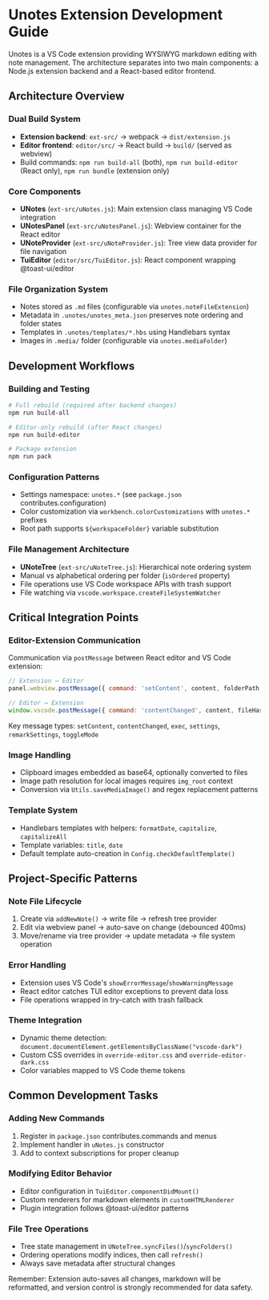 # Unotes Extension Development Guide

Unotes is a VS Code extension providing WYSIWYG markdown editing with note management. The architecture separates into two main components: a Node.js extension backend and a React-based editor frontend.

## Architecture Overview

### Dual Build System
- **Extension backend**: `ext-src/` → webpack → `dist/extension.js`
- **Editor frontend**: `editor/src/` → React build → `build/` (served as webview)
- Build commands: `npm run build-all` (both), `npm run build-editor` (React only), `npm run bundle` (extension only)

### Core Components
- **UNotes** (`ext-src/uNotes.js`): Main extension class managing VS Code integration
- **UNotesPanel** (`ext-src/uNotesPanel.js`): Webview container for the React editor
- **UNoteProvider** (`ext-src/uNoteProvider.js`): Tree view data provider for file navigation
- **TuiEditor** (`editor/src/TuiEditor.js`): React component wrapping @toast-ui/editor

### File Organization System
- Notes stored as `.md` files (configurable via `unotes.noteFileExtension`)
- Metadata in `.unotes/unotes_meta.json` preserves note ordering and folder states
- Templates in `.unotes/templates/*.hbs` using Handlebars syntax
- Images in `.media/` folder (configurable via `unotes.mediaFolder`)

## Development Workflows

### Building and Testing
```powershell
# Full rebuild (required after backend changes)
npm run build-all

# Editor-only rebuild (after React changes)
npm run build-editor

# Package extension
npm run pack
```

### Configuration Patterns
- Settings namespace: `unotes.*` (see `package.json` contributes.configuration)
- Color customization via `workbench.colorCustomizations` with `unotes.*` prefixes
- Root path supports `${workspaceFolder}` variable substitution

### File Management Architecture
- **UNoteTree** (`ext-src/uNoteTree.js`): Hierarchical note ordering system
- Manual vs alphabetical ordering per folder (`isOrdered` property)
- File operations use VS Code workspace APIs with trash support
- File watching via `vscode.workspace.createFileSystemWatcher`

## Critical Integration Points

### Editor-Extension Communication
Communication via `postMessage` between React editor and VS Code extension:

```javascript
// Extension → Editor
panel.webview.postMessage({ command: 'setContent', content, folderPath, percent });

// Editor → Extension  
window.vscode.postMessage({ command: 'contentChanged', content, fileHash });
```

Key message types: `setContent`, `contentChanged`, `exec`, `settings`, `remarkSettings`, `toggleMode`

### Image Handling
- Clipboard images embedded as base64, optionally converted to files
- Image path resolution for local images requires `img_root` context
- Conversion via `Utils.saveMediaImage()` and regex replacement patterns

### Template System
- Handlebars templates with helpers: `formatDate`, `capitalize`, `capitalizeAll`
- Template variables: `title`, `date`
- Default template auto-creation in `Config.checkDefaultTemplate()`

## Project-Specific Patterns

### Note File Lifecycle
1. Create via `addNewNote()` → write file → refresh tree provider
2. Edit via webview panel → auto-save on change (debounced 400ms)
3. Move/rename via tree provider → update metadata → file system operation

### Error Handling
- Extension uses VS Code's `showErrorMessage`/`showWarningMessage`
- React editor catches TUI editor exceptions to prevent data loss
- File operations wrapped in try-catch with trash fallback

### Theme Integration
- Dynamic theme detection: `document.documentElement.getElementsByClassName("vscode-dark")`
- Custom CSS overrides in `override-editor.css` and `override-editor-dark.css`
- Color variables mapped to VS Code theme tokens

## Common Development Tasks

### Adding New Commands
1. Register in `package.json` contributes.commands and menus
2. Implement handler in `uNotes.js` constructor
3. Add to context subscriptions for proper cleanup

### Modifying Editor Behavior
- Editor configuration in `TuiEditor.componentDidMount()`
- Custom renderers for markdown elements in `customHTMLRenderer`
- Plugin integration follows @toast-ui/editor patterns

### File Tree Operations
- Tree state management in `UNoteTree.syncFiles()`/`syncFolders()`
- Ordering operations modify indices, then call `refresh()`
- Always save metadata after structural changes

Remember: Extension auto-saves all changes, markdown will be reformatted, and version control is strongly recommended for data safety.

